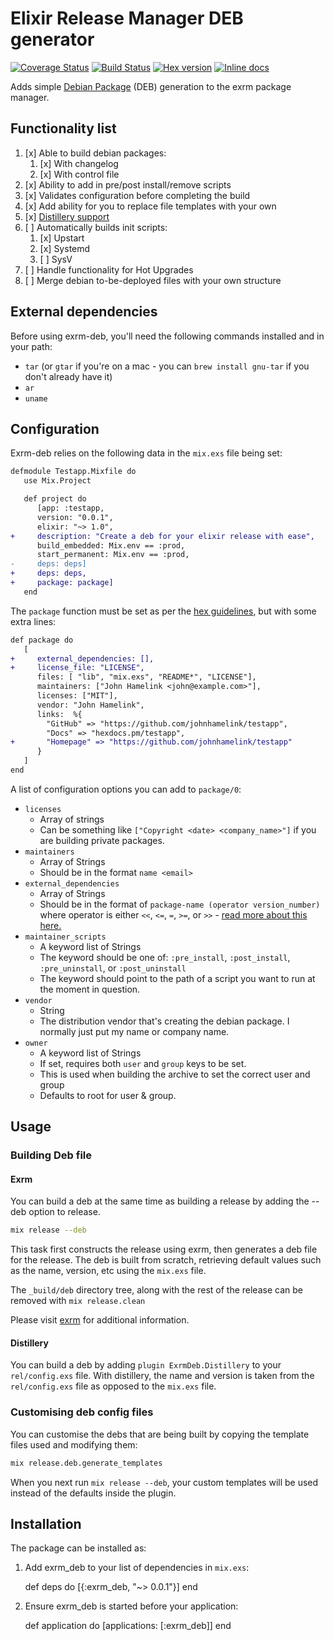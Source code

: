 # Elixir Release Manager DEB generator

[![Coverage Status](https://coveralls.io/repos/github/johnhamelink/exrm_deb/badge.svg?branch=master)](https://coveralls.io/github/johnhamelink/exrm_deb?branch=master)
[![Build Status](https://travis-ci.org/johnhamelink/exrm_deb.svg?branch=master)](https://travis-ci.org/johnhamelink/exrm_deb)
[![Hex version](https://img.shields.io/hexpm/v/exrm_deb.svg "Hex version")](https://hex.pm/packages/exrm_deb)
[![Inline docs](http://inch-ci.org/github/johnhamelink/exrm_deb.svg)](http://inch-ci.org/github/johnhamelink/exrm_deb)

Adds simple [Debian Package][1] (DEB) generation to the exrm package manager.

## Functionality list

 1. [x] Able to build debian packages:
     1. [x] With changelog
     2. [x] With control file
 2. [x] Ability to add in pre/post install/remove scripts
 3. [x] Validates configuration before completing the build
 4. [x] Add ability for you to replace file templates with your own
 5. [x] [Distillery support](https://github.com/bitwalker/distillery)
 6. [ ] Automatically builds init scripts:
     1. [x] Upstart
     2. [x] Systemd
     3. [ ] SysV
 7. [ ] Handle functionality for Hot Upgrades
 8. [ ] Merge debian to-be-deployed files with your own structure

## External dependencies

Before using exrm-deb, you'll need the following commands installed and in your path:

 - `tar` (or `gtar` if you're on a mac - you can `brew install gnu-tar` if you don't already have it)
 - `ar`
 - `uname`

## Configuration

Exrm-deb relies on the following data in the `mix.exs` file being set:

```diff
defmodule Testapp.Mixfile do
   use Mix.Project

   def project do
      [app: :testapp,
      version: "0.0.1",
      elixir: "~> 1.0",
+     description: "Create a deb for your elixir release with ease",
      build_embedded: Mix.env == :prod,
      start_permanent: Mix.env == :prod,
-     deps: deps]
+     deps: deps,
+     package: package]
   end
```

The `package` function must be set as per the [hex guidelines][2], but with some extra lines:

```diff
def package do
   [
+     external_dependencies: [],
+     license_file: "LICENSE",
      files: [ "lib", "mix.exs", "README*", "LICENSE"],
      maintainers: ["John Hamelink <john@example.com>"],
      licenses: ["MIT"],
      vendor: "John Hamelink",
      links:  %{
        "GitHub" => "https://github.com/johnhamelink/testapp",
        "Docs" => "hexdocs.pm/testapp",
+       "Homepage" => "https://github.com/johnhamelink/testapp"
      }
   ]
end
```

A list of configuration options you can add to `package/0`:

 - `licenses`
   - Array of strings
   - Can be something like `["Copyright <date> <company_name>"]` if you are building private packages.
 - `maintainers`
   - Array of Strings
   - Should be in the format `name <email>`
 - `external_dependencies`
   - Array of Strings
   - Should be in the format of `package-name (operator version_number)` where operator is either `<<`, `<=`, `=`, `>=`, or `>>` - [read more about this here.][4]
 - `maintainer_scripts`
   - A keyword list of Strings
   - The keyword should be one of: `:pre_install`, `:post_install`, `:pre_uninstall`, or `:post_uninstall`
   - The keyword should point to the path of a script you want to run at the moment in question.
 - `vendor`
   - String
   - The distribution vendor that's creating the debian package. I normally just put my name or company name.
 - `owner`
   - A keyword list of Strings
   - If set, requires both `user` and `group` keys to be set.
   - This is used when building the archive to set the correct user and group
   - Defaults to root for user & group.

## Usage

### Building Deb file

#### Exrm

You can build a deb at the same time as building a release by adding the --deb option to release.

```bash
mix release --deb
```

This task first constructs the release using exrm, then generates a deb file
for the release. The deb is built from scratch, retrieving default values such
as the name, version, etc using the `mix.exs` file.

The `_build/deb` directory tree, along with the rest of the release can be removed with `mix release.clean`

Please visit [exrm][3] for additional information.

#### Distillery

You can build a deb by adding `plugin ExrmDeb.Distillery` to your `rel/config.exs` file. With distillery, the name and version is taken from the `rel/config.exs` file as opposed to the `mix.exs` file.

### Customising deb config files

You can customise the debs that are being built by copying the template files used and modifying them:

```bash
mix release.deb.generate_templates
```

When you next run `mix release --deb`, your custom templates will be used instead of the defaults inside the plugin.

## Installation

The package can be installed as:

  1. Add exrm_deb to your list of dependencies in `mix.exs`:

        def deps do
          [{:exrm_deb, "~> 0.0.1"}]
        end

  2. Ensure exrm_deb is started before your application:

        def application do
          [applications: [:exrm_deb]]
        end


[1]:https://en.wikipedia.org/wiki/Deb_(file_format)
[2]:https://hex.pm/docs/publish
[3]:https://github.com/bitwalker/exrm
[4]:https://www.debian.org/doc/manuals/maint-guide/dreq.en.html#control
